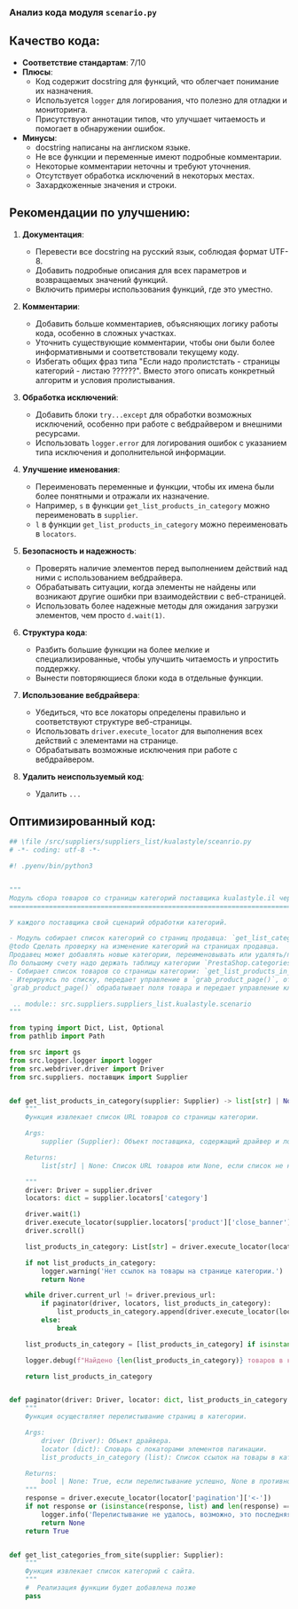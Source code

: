 ### **Анализ кода модуля `scenario.py`**

## Качество кода:

- **Соответствие стандартам**: 7/10
- **Плюсы**:
  - Код содержит docstring для функций, что облегчает понимание их назначения.
  - Используется `logger` для логирования, что полезно для отладки и мониторинга.
  - Присутствуют аннотации типов, что улучшает читаемость и помогает в обнаружении ошибок.
- **Минусы**:
  - docstring написаны на англиском языке.
  - Не все функции и переменные имеют подробные комментарии.
  - Некоторые комментарии неточны и требуют уточнения.
  - Отсутствует обработка исключений в некоторых местах.
  - Захардкоженные значения и строки.

## Рекомендации по улучшению:

1.  **Документация**:
    *   Перевести все docstring на русский язык, соблюдая формат UTF-8.
    *   Добавить подробные описания для всех параметров и возвращаемых значений функций.
    *   Включить примеры использования функций, где это уместно.

2.  **Комментарии**:
    *   Добавить больше комментариев, объясняющих логику работы кода, особенно в сложных участках.
    *   Уточнить существующие комментарии, чтобы они были более информативными и соответствовали текущему коду.
    *   Избегать общих фраз типа "Если надо пролистстать - страницы категорий - листаю ??????". Вместо этого описать конкретный алгоритм и условия пролистывания.

3.  **Обработка исключений**:
    *   Добавить блоки `try...except` для обработки возможных исключений, особенно при работе с вебдрайвером и внешними ресурсами.
    *   Использовать `logger.error` для логирования ошибок с указанием типа исключения и дополнительной информации.

4.  **Улучшение именования**:
    *   Переименовать переменные и функции, чтобы их имена были более понятными и отражали их назначение.
    *   Например, `s` в функции `get_list_products_in_category` можно переименовать в `supplier`.
    *   `l` в функции `get_list_products_in_category` можно переименовать в `locators`.

5.  **Безопасность и надежность**:

    *   Проверять наличие элементов перед выполнением действий над ними с использованием вебдрайвера.
    *   Обрабатывать ситуации, когда элементы не найдены или возникают другие ошибки при взаимодействии с веб-страницей.
    *   Использовать более надежные методы для ожидания загрузки элементов, чем просто `d.wait(1)`.

6.  **Структура кода**:

    *   Разбить большие функции на более мелкие и специализированные, чтобы улучшить читаемость и упростить поддержку.
    *   Вынести повторяющиеся блоки кода в отдельные функции.

7.  **Использование вебдрайвера**:

    *   Убедиться, что все локаторы определены правильно и соответствуют структуре веб-страницы.
    *   Использовать `driver.execute_locator` для выполнения всех действий с элементами на странице.
    *   Обрабатывать возможные исключения при работе с вебдрайвером.

8.  **Удалить неиспользуемый код**:
    *   Удалить `...`

## Оптимизированный код:

```python
## \file /src/suppliers/suppliers_list/kualastyle/sceanrio.py
# -*- coding: utf-8 -*-

#! .pyenv/bin/python3


"""
Модуль сбора товаров со страницы категорий поставщика kualastyle.il через вебдрайвер
=================================================================================

У каждого поставщика свой сценарий обработки категорий.

- Модуль собирает список категорий со страниц продавца: `get_list_categories_from_site()`.
@todo Сделать проверку на изменение категорий на страницах продавца.
Продавец может добавлять новые категории, переименовывать или удалять/прятать уже существующие.
По большому счету надо держать таблицу категории `PrestaShop.categories <-> aliexpress.shop.categoies`
- Собирает список товаров со страницы категории: `get_list_products_in_category()`.
- Итерируясь по списку, передает управление в `grab_product_page()`, отправляя функции текущий URL страницы.
`grab_product_page()` обрабатывает поля товара и передает управление классу `Product`.

 .. module:: src.suppliers.suppliers_list.kualastyle.scenario
"""

from typing import Dict, List, Optional
from pathlib import Path

from src import gs
from src.logger.logger import logger
from src.webdriver.driver import Driver
from src.suppliers. поставщик import Supplier


def get_list_products_in_category(supplier: Supplier) -> list[str] | None:
    """
    Функция извлекает список URL товаров со страницы категории.

    Args:
        supplier (Supplier): Объект поставщика, содержащий драйвер и локаторы.

    Returns:
        list[str] | None: Список URL товаров или None, если список не найден.

    """
    driver: Driver = supplier.driver
    locators: dict = supplier.locators['category']

    driver.wait(1)
    driver.execute_locator(supplier.locators['product']['close_banner'])
    driver.scroll()

    list_products_in_category: List[str] = driver.execute_locator(locators['product_links'])

    if not list_products_in_category:
        logger.warning('Нет ссылок на товары на странице категории.')
        return None

    while driver.current_url != driver.previous_url:
        if paginator(driver, locators, list_products_in_category):
            list_products_in_category.append(driver.execute_locator(locators['product_links']))
        else:
            break

    list_products_in_category = [list_products_in_category] if isinstance(list_products_in_category, str) else list_products_in_category

    logger.debug(f"Найдено {len(list_products_in_category)} товаров в категории {supplier.current_scenario['name']}")

    return list_products_in_category


def paginator(driver: Driver, locator: dict, list_products_in_category: list) -> bool | None:
    """
    Функция осуществляет перелистывание страниц в категории.

    Args:
        driver (Driver): Объект драйвера.
        locator (dict): Словарь с локаторами элементов пагинации.
        list_products_in_category (list): Список ссылок на товары в категории.

    Returns:
        bool | None: True, если перелистывание успешно, None в противном случае.
    """
    response = driver.execute_locator(locator['pagination']['<-'])
    if not response or (isinstance(response, list) and len(response) == 0):
        logger.info('Перелистывание не удалось, возможно, это последняя страница.')
        return None
    return True


def get_list_categories_from_site(supplier: Supplier):
    """
    Функция извлекает список категорий с сайта.
    """
    #  Реализация функции будет добавлена позже
    pass